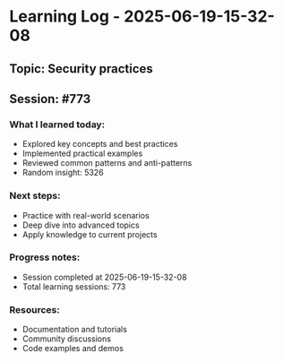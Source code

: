 # Learning Log - 2025-06-19-15-32-08

## Topic: Security practices
## Session: #773

### What I learned today:
- Explored key concepts and best practices
- Implemented practical examples  
- Reviewed common patterns and anti-patterns
- Random insight: 5326

### Next steps:
- Practice with real-world scenarios
- Deep dive into advanced topics
- Apply knowledge to current projects

### Progress notes:
- Session completed at 2025-06-19-15-32-08
- Total learning sessions: 773

### Resources:
- Documentation and tutorials
- Community discussions
- Code examples and demos
